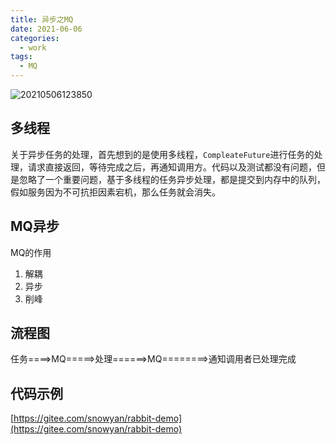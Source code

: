 ```yaml
---
title: 异步之MQ
date: 2021-06-06
categories:
  - work
tags:
  - MQ
---
```



![20210506123850](https://gitee.com/snowyan/image/raw/master/md/20210506123850.png)

<!-- more -->

## 多线程

关于异步任务的处理，首先想到的是使用多线程，`CompleateFuture`进行任务的处理，请求直接返回，等待完成之后，再通知调用方。代码以及测试都没有问题，但是忽略了一个重要问题，基于多线程的任务异步处理，都是提交到内存中的队列，假如服务因为不可抗拒因素宕机，那么任务就会消失。

## MQ异步

MQ的作用

1. 解耦
2. 异步
3. 削峰

## 流程图

任务====>MQ=====>处理======>MQ========>通知调用者已处理完成

## 代码示例

[https://gitee.com/snowyan/rabbit-demo](https://gitee.com/snowyan/rabbit-demo)